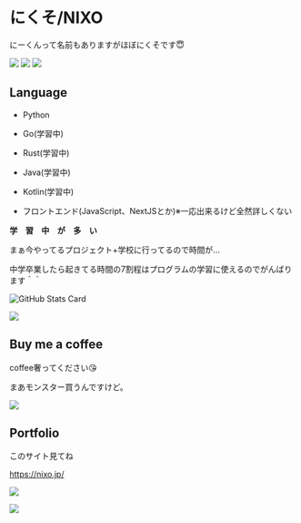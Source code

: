 # にくそ/NIXO

にーくんって名前もありますがほぼにくそです😇

![](https://img.shields.io/badge/age-15-red) ![](https://img.shields.io/badge/birthday-2005%2F10%2F11-red) ![](https://img.shields.io/badge/Python-%E2%9D%A4-brightgreen)

## Language

- Python

- Go(学習中)

- Rust(学習中)

- Java(学習中)

- Kotlin(学習中)

- フロントエンド(JavaScript、NextJSとか)※一応出来るけど全然詳しくない

**学　習　中　が　多　い**

まぁ今やってるプロジェクト+学校に行ってるので時間が...

中学卒業したら起きてる時間の7割程はプログラムの学習に使えるのでがんばります＾＾

![GitHub Stats Card](https://github-readme-stats.vercel.app/api?username=nxo0)

![](https://github-readme-stats.vercel.app/api/top-langs/?username=nxo0)

## Buy me a coffee

coffee奢ってください😘

まあモンスター買うんですけど。

[![](https://raw.githubusercontent.com/nxo0/nxo0/be22570023e56121ad4849c4781b9abbccaea395/BMC%20logo%2Bwordmark%20-%20White.svg)](https://buymeacoffee.com/nxo0)


## Portfolio

このサイト見てね

https://nixo.jp/

![](https://komarev.com/ghpvc/?username=nxo0)

![](https://raw.githubusercontent.com/nxo0/nxo0/main/slide-summary.png)
